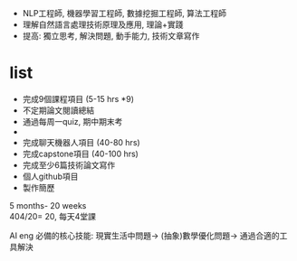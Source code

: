 

* NLP工程師, 機器學習工程師, 數據挖掘工程師, 算法工程師
* 理解自然語言處理技術原理及應用, 理論+實踐   
* 提高: 獨立思考, 解決問題, 動手能力, 技術文章寫作   

# list   
   
* 完成9個課程項目   (5-15 hrs *9)   
* 不定期論文閱讀總結   
* 通過每周一quiz, 期中期末考   
* 
* 完成聊天機器人項目 (40-80 hrs)    
* 完成capstone項目  (40-100 hrs)   
* 完成至少6篇技術論文寫作    
* 個人github項目   
* 製作簡歷   
   


5 months- 20 weeks   
404/20= 20, 每天4堂課   


AI eng 必備的核心技能: 現實生活中問題-> (抽象)數學優化問題-> 通過合適的工具解決   






